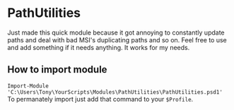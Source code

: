 # PathUtilities
Just made this quick module because it got annoying to constantly update paths and deal with bad MSI's duplicating paths and so on. Feel free to use and add something if it needs anything. It works for my needs.

## How to import module 
```Import-Module 'C:\Users\Tony\YourScripts\Modules\PathUtilities\PathUtilities.psd1'``` 
To permanately import just add that command to your ```$Profile```.
